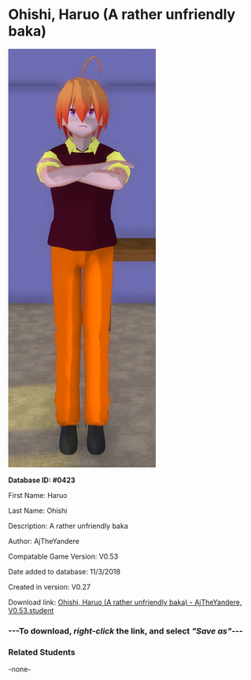 # Ohishi, Haruo (A rather unfriendly baka)

<img src="../../Files/Images/Ohishi, Haruo (A rather unfriendly baka).png" title="Ohishi, Haruo (A rather unfriendly baka) - AjTheYandere, V0.53">

**Database ID: #0423**

First Name: Haruo

Last Name: Ohishi

Description: A rather unfriendly baka

Author: AjTheYandere

Compatable Game Version: V0.53

Date added to database: 11/3/2018

Created in version: V0.27

Download link: <a href="https://raw.githubusercontent.com/Arbiter1223/Daigaku-Gurashi-Custom-Students/master/Files/Student%20Files/Ohishi%2C%20Haruo%20(A%20rather%20unfriendly%20baka)%20-%20AjTheYandere%2C%20V0.53.student">Ohishi, Haruo (A rather unfriendly baka) - AjTheYandere, V0.53.student</a>

### ---**To download, _right-click_ the link, and select _"Save as"_**---

### Related Students

-none-
